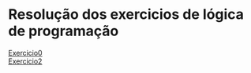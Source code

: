 # Resolução dos exercicios de lógica de programação
[Exercicio0](exercicio0.txt) <br>
[Exercicio2](./exercicio-2.alg) <br>
